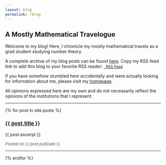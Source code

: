 ```yaml
---
layout: blog
permalink: /blog
---
```


## A Mostly Mathematical Travelogue

Welcome to my blog!  Here, I chronicle my mostly mathematical travels as a grad student studying number theory.  

A complete archive of my blog posts can be found [here](https://zporat.github.io/archive.html).  Copy my RSS feed link to add this blog to your favorite RSS reader: <a href="https://zporat.github.io/feed" class="button" style="font-size:12px;"><i class="fas fa-rss" aria-hidden="true"></i>&nbsp; RSS Feed</a>

If you have somehow stumbled here accidentally and were actually looking for information about me, please visit my [homepage](https://zporat.github.io). 

All opinions expressed here are my own and do not necessarily reflect the opinions of the institutions that I represent.  

---

{% for post in site.posts %}

<h3 style="font-size: 120%"><a href="{{ post.url }}">{{ post.title }}</a></h3> 
<p> {{ post.excerpt }} </p>
<p style="color: #595959; font-size:13px"> Posted on {{ post.pubDate }} </p>   

---
{% endfor %}
